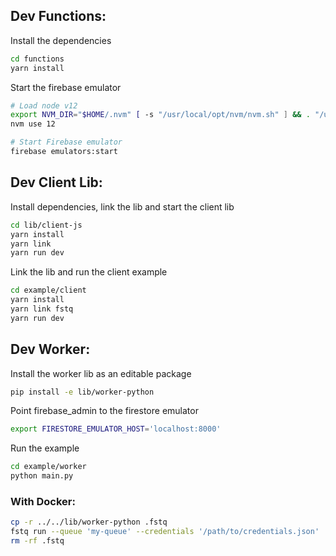 ## Dev Functions:

Install the dependencies

```sh
cd functions
yarn install
```

Start the firebase emulator

```sh
# Load node v12
export NVM_DIR="$HOME/.nvm" [ -s "/usr/local/opt/nvm/nvm.sh" ] && . "/usr/local/opt/nvm/nvm.sh"
nvm use 12

# Start Firebase emulator
firebase emulators:start
```

## Dev Client Lib:

Install dependencies, link the lib and start the client lib

```sh
cd lib/client-js
yarn install
yarn link
yarn run dev
```

Link the lib and run the client example

```sh
cd example/client
yarn install
yarn link fstq
yarn run dev
```

## Dev Worker:

Install the worker lib as an editable package

```sh
pip install -e lib/worker-python
```

Point firebase_admin to the firestore emulator

```sh
export FIRESTORE_EMULATOR_HOST='localhost:8000'
```

Run the example

```sh
cd example/worker
python main.py
```

### With Docker:

```sh
cp -r ../../lib/worker-python .fstq
fstq run --queue 'my-queue' --credentials '/path/to/credentials.json'
rm -rf .fstq
```

